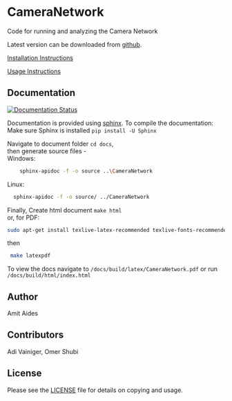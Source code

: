 CameraNetwork
=============

Code for running and analyzing the Camera Network

Latest version can be downloaded from [github](https://github.com/Addalin/cameranetwork.git).

[Installation Instructions](docs/source/install.rst)

[Usage Instructions](docs/source/usage.rst)

Documentation
-------------
[![Documentation Status](https://readthedocs.org/projects/camera-network/badge/?version=latest)](https://camera-network.readthedocs.io/en/latest/?badge=latest)


Documentation is provided using [sphinx](http://www.sphinx-doc.org/).
To compile the documentation:<br />
Make sure Sphinx is installed `pip install -U Sphinx`

Navigate to document folder `cd docs`,<br />
then generate source files - <br />
Windows:
 ```sh
     sphinx-apidoc -f -o source ..\CameraNetwork
 ```
 Linux:
  ```sh
    sphinx-apidoc -f -o source/ ../CameraNetwork
 ```
 Finally, Create html document `make html` <br />
 or, for PDF:
  ```sh
  sudo apt-get install texlive-latex-recommended texlive-fonts-recommended texlive-latex-extra latexmk texlive-luatex texlive-xetex
  ```
  then
```sh
 make latexpdf
```
To view the docs navigate to `/docs/build/latex/CameraNetwork.pdf` or run `/docs/build/html/index.html`

Author
------

Amit Aides

Contributors
------
Adi Vainiger, 
Omer Shubi 

License
-------

Please see the [LICENSE](LICENSE.md) file for details on copying and usage.
